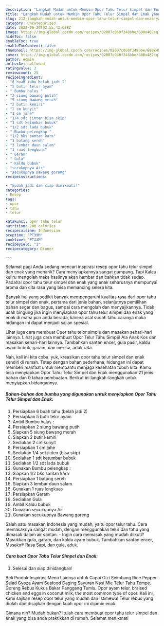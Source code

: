 ```yaml
---
description: "Langkah Mudah untuk Membin Opor Tahu Telur Simpel dan Enak yang Enak"
title: "Langkah Mudah untuk Membin Opor Tahu Telur Simpel dan Enak yang Enak"
slug: 212-langkah-mudah-untuk-membin-opor-tahu-telur-simpel-dan-enak-yang-enak
category: Uncategorized
date: 2022-06-20T02:55:42.078Z
image: https://img-global.cpcdn.com/recipes/02007c060f348bbe/680x482cq70/opor-tahu-telur-simpel-dan-enak-foto-resep-utama.jpg
hideToc: false
enableToc: true
enableTocContent: false
thumbnail: https://img-global.cpcdn.com/recipes/02007c060f348bbe/680x482cq70/opor-tahu-telur-simpel-dan-enak-foto-resep-utama.jpg
cover: https://img-global.cpcdn.com/recipes/02007c060f348bbe/680x482cq70/opor-tahu-telur-simpel-dan-enak-foto-resep-utama.jpg
author: Admin
authorAv: notfound
ratingvalue: 3
reviewcount: 25
recipeingredient:
- "6 buah tahu belah jadi 2"
- "5 butir telur ayam"
- " Bumbu halus "
- "2 siung bawang putih"
- "5 siung bawang merah"
- "2 butir kemiri"
- "2 cm kunyit"
- "1 cm jahe"
- "1/4 sdt jinten bisa skip"
- "1 sdt ketumbar bubuk"
- "1/2 sdt lada bubuk"
- " Bumbu pelengkap "
- "1/2 bks santan kara"
- "1 batang sereh"
- "3 lembar daun salam"
- "1 ruas lengkuas"
- " Garam"
- " Gula"
- " Kaldu bubuk"
- "secukupnya Air"
- "secukupnya Bawang goreng"
recipeinstructions:

- "Sudah jadi dan siap dinikmati!"
categories:
- Resep
tags:
- opor
- tahu
- telur

katakunci: opor tahu telur 
nutrition: 200 calories
recipecuisine: Indonesian
preptime: "PT39M"
cooktime: "PT33M"
recipeyield: "1"
recipecategory: Dinner

---
```



Selamat pagi Anda sedang mencari inspirasi resep opor tahu telur simpel dan enak yang menarik? Cara menyiapkannya sangat gampang. Tapi Kalau keliru mengolah maka hasilnya akan hambar dan bahkan tidak sedap. Padahal opor tahu telur simpel dan enak yang enak seharusnya mempunyai aroma dan cita rasa yang bisa memancing selera kita.


Banyak hal yang sedikit banyak mempengaruhi kualitas rasa dari opor tahu telur simpel dan enak, pertama dari jenis bahan, selanjutnya pemilihan bahan segar dan bagus, sampai cara mengolah dan menyajikannya. Tidak usah bingung jika ingin menyiapkan opor tahu telur simpel dan enak yang enak di mana pun anda berada, karena asal sudah tahu caranya maka hidangan ini dapat menjadi sajian spesial.

Lihat juga cara membuat Opor tahu telor simple dan masakan sehari-hari lainnya. Lihat juga cara membuat Opor Telur Tahu Simpel Ala Anak Kos dan masakan sehari-hari lainnya. Tambahkan santan encer, gula pasir, kaldu ayam bubuk, garam, dan merica, aduk rata.


Nah, kali ini kita coba, yuk, kreasikan opor tahu telur simpel dan enak sendiri di rumah. Tetap dengan bahan sederhana, hidangan ini dapat memberi manfaat untuk membantu menjaga kesehatan tubuh kita. Kamu bisa menyiapkan Opor Tahu Telur Simpel dan Enak menggunakan 21 jenis bahan dan 0 tahap pembuatan. Berikut ini langkah-langkah untuk menyiapkan hidangannya.

<!--inarticleads1-->

##### Bahan-bahan dan bumbu yang digunakan untuk menyiapkan Opor Tahu Telur Simpel dan Enak:

1. Persiapkan 6 buah tahu (belah jadi 2)
1. Persiapkan 5 butir telur ayam
1. Ambil  Bumbu halus :
1. Persiapkan 2 siung bawang putih
1. Siapkan 5 siung bawang merah
1. Siapkan 2 butir kemiri
1. Sediakan 2 cm kunyit
1. Persiapkan 1 cm jahe
1. Sediakan 1/4 sdt jinten (bisa skip)
1. Sediakan 1 sdt ketumbar bubuk
1. Sediakan 1/2 sdt lada bubuk
1. Gunakan  Bumbu pelengkap :
1. Siapkan 1/2 bks santan kara
1. Persiapkan 1 batang sereh
1. Siapkan 3 lembar daun salam
1. Gunakan 1 ruas lengkuas
1. Persiapkan  Garam
1. Sediakan  Gula
1. Ambil  Kaldu bubuk
1. Gunakan secukupnya Air
1. Gunakan secukupnya Bawang goreng


Salah satu masakan Indonesia yang mudah, yaitu opor telur tahu. Cara memasaknya sangat mudah, dengan menggunakan telur dan tahu yang dimasak dalam air santan. - Ingin cara memasak yang mudah diikuti? Masukkan gula, garam, dan kaldu ayam bubuk. Tambahkan santan encer, Masako® Rasa Sapi, dan gula, aduk. 

<!--inarticleads2-->

##### Cara buat Opor Tahu Telur Simpel dan Enak:


1. Selesai dan siap dihidangkan!

Beli Produk Inspirasi Menu Lainnya untuk Capai Gizi Seimbang Rice Pepper Salad Gyoza Ayam Seafood Daging Sayuran Nasi Mie Telur Tahu Tempe. Goreng Rebus Kukus Bakar Panggang Tumis. Opor ayam telur, braised chicken and eggs in coconut milk, the most common type of opor. Kali ini, kami sajikan resep opor telur yang mudah dan istimewa! Telur rebus yang diolah dan disajikan dengan kuah opor ini dijamin enak. 

Gimana nih? Mudah bukan? Itulah cara membuat opor tahu telur simpel dan enak yang bisa anda praktikkan di rumah. Selamat menikmati
